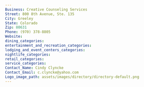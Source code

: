 ```yaml
---
Business: Creative Counseling Services
Street: 800 8th Avenue, Ste. 135
City: Greeley
State: Colorado
Zip: 80631
Phone: (970) 378-8805
Website: 
dining_categories: 
entertainment_and_recreation_categories: 
lodging_and_event_centers_categories: 
nightlife_categories: 
retail_categories: 
service_categories: 
Contact_Name: Cindy Clyncke
Contact_Email: c.clyncke@yahoo.com
Logo_image_path: assets/images/directory/directory-default.png
---
```

